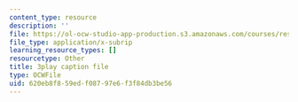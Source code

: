 ```yaml
---
content_type: resource
description: ''
file: https://ol-ocw-studio-app-production.s3.amazonaws.com/courses/res-3-002-collaborative-design-and-creative-expression-with-arduino-microcontrollers-january-iap-2017/620eb8f859edf08797e6f3f84db3be56_7WAP4DWKarM.srt
file_type: application/x-subrip
learning_resource_types: []
resourcetype: Other
title: 3play caption file
type: OCWFile
uid: 620eb8f8-59ed-f087-97e6-f3f84db3be56
---
```

